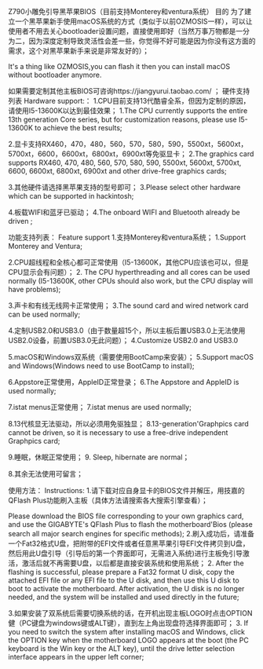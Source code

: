 Z790小雕免引导黑苹果BIOS（目前支持Monterey和ventura系统）
目的
为了建立一个黑苹果新手使用macOS系统的方式（类似于以前OZMOSIS一样），可以让使用者不用去关心bootloader设置问题，直接使用即好（当然万事万物都是一分为二，因为深度定制导致灵活性会差一些，你觉得不好可能是因为你没有这方面的需求，这个对黑苹果新手来说是非常友好的）；

It's a thing like OZMOSIS,you can flash it then you can install macOS without bootloader anymore.

如果需要定制其他主板BIOS可咨询https://jiangyurui.taobao.com/ ；
硬件支持列表
Hardware support:：
1.CPU目前支持13代酷睿全系，但因为定制的原因，请使用I5-13600K以达到最佳效果； 1.The CPU currently supports the entire 13th generation Core series, but for customization reasons, please use I5-13600K to achieve the best results;

2.显卡支持RX460，470，480，560，570，580，590，5500xt，5600xt，5700xt，6600，6600xt，6800xt，6900xt等免驱显卡； 2.The graphics card supports RX460, 470, 480, 560, 570, 580, 590, 5500xt, 5600xt, 5700xt, 6600, 6600xt, 6800xt, 6900xt and other drive-free graphics cards;

3.其他硬件请选择黑苹果支持的型号即可； 3.Please select other hardware which can be supported in hackintosh;

4.板载WIFI和蓝牙已驱动； 4.The onboard WIFI and Bluetooth already be driven ;

功能支持列表：
Feature support
1.支持Monterey和ventura系统； 1.Support Monterey and Ventura;

2.CPU超线程和全核心都可正常使用（I5-13600K，其他CPU应该也可以，但是CPU显示会有问题）； 2. The CPU hyperthreading and all cores can be used normally (I5-13600K, other CPUs should also work, but the CPU display will have problems);

3.声卡和有线无线网卡正常使用； 3.The sound card and wired network card can be used normally;

4.定制USB2.0和USB3.0（由于数量超15个，所以主板后置USB3.0上无法使用USB2.0设备，前置USB3.0无此问题）； 4.Customize USB2.0 and USB3.0

5.macOS和Windows双系统（需要使用BootCamp来安装）； 5.Support macOS and Windows(Windows need to use BootCamp to install);

6.Appstore正常使用，AppleID正常登录； 6.The Appstore and AppleID is used normally;

7.istat menus正常使用； 7.istat menus are used normally;

8.13代核显无法驱动，所以必须用免驱独显； 8.13-generation'Graphpics card cannot be driven, so it is necessary to use a free-drive independent Graphpics card;

9.睡眠，休眠正常使用； 9. Sleep, hibernate are normal；

8.其余无法使用可留言；

使用方法：
Instructions:
1.请下载对应自身显卡的BIOS文件并解压，用技嘉的QFlash Plus功能刷入主板（具体方法请搜索各大搜索引擎查看）；

Please download the BIOS file corresponding to your own graphics card, and use the GIGABYTE's QFlash Plus to flash the motherboard'Bios (please search all major search engines for specific methods);
2.刷入成功后，请准备一个Fat32格式U盘，把附带的EFI文件或者任意黑苹果引导EFI文件拷贝到U盘，然后用此U盘引导（引导后的第一个界面即可，无需进入系统)进行主板免引导激活，激活后就不再需要U盘，以后都是直接安装系统和使用系统； 2. After the flashing is successful, please prepare a Fat32 format U disk, copy the attached EFI file or any EFI file to the U disk, and then use this U disk to boot to activate the motherboard. After activation, the U disk is no longer needed, and the system will be installed and used directly in the future;

3.如果安装了双系统后需要切换系统的话，在开机出现主板LOGO时点击OPTION健（PC键盘为windows键或ALT键），直到左上角出现盘符选择界面即可； 3. If you need to switch the system after installing macOS and Windows, click the OPTION key when the motherboard LOGO appears at the boot (the PC keyboard is the Win key or the ALT key), until the drive letter selection interface appears in the upper left corner;
